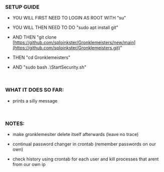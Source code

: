 ### SETUP GUIDE

- YOU WILL FIRST NEED TO LOGIN AS ROOT WITH "su"

- YOU WILL THEN NEED TO DO "sudo apt install git" 

- AND THEN "git clone [https://github.com/sploinkster/Gronklemeisters/new/main](https://github.com/sploinkster/Gronklemeisters.git)" 

- THEN "cd Gronklemeisters" 

- AND "sudo bash .\StartSecurity.sh"

$~$

### WHAT IT DOES SO FAR:

- prints a silly message

$~$

### NOTES:

- make gronklemesiter delete itself afterwards (leave no trace)

- continual password changer in crontab (remember passwords on our own)

- check history using crontab for each user and kill processes that arent from our own ip
